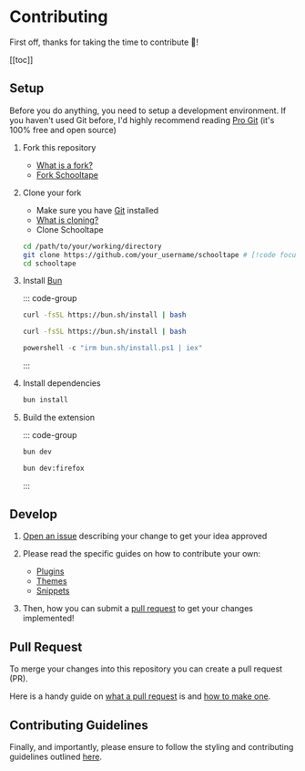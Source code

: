 # Contributing

First off, thanks for taking the time to contribute :tada:!

[[toc]]

## Setup

Before you do anything, you need to setup a development environment.
If you haven't used Git before, I'd highly recommend reading [Pro Git](https://git-scm.com/book/en/v2) (it's 100% free and open source)

1. Fork this repository

   - [What is a fork?](https://docs.github.com/en/pull-requests/collaborating-with-pull-requests/working-with-forks/fork-a-repo)
   - [Fork Schooltape](https://github.com/schooltape/schooltape/fork)

2. Clone your fork

   - Make sure you have [Git](https://git-scm.com/) installed
   - [What is cloning?](https://docs.github.com/en/repositories/creating-and-managing-repositories/cloning-a-repository)
   - Clone Schooltape

   ```bash
   cd /path/to/your/working/directory
   git clone https://github.com/your_username/schooltape # [!code focus]
   cd schooltape
   ```

3. Install [Bun](https://bun.sh/)

   ::: code-group

   ```bash [Linux]
   curl -fsSL https://bun.sh/install | bash
   ```

   ```bash [MacOS]
   curl -fsSL https://bun.sh/install | bash
   ```

   ```powershell [Windows]
   powershell -c "irm bun.sh/install.ps1 | iex"
   ```

   :::

4. Install dependencies

   ```bash
   bun install
   ```

5. Build the extension

   ::: code-group

   ```bash [Chrome]
   bun dev
   ```

   ```bash [Firefox]
   bun dev:firefox
   ```

   :::

## Develop

1. [Open an issue](https://github.com/schooltape/schooltape/issues/new?assignees=42willow&labels=enhancement&projects=&template=feature_request.yml) describing your change to get your idea approved

2. Please read the specific guides on how to contribute your own:

   - [Plugins](./plugins.md)
   - [Themes](./themes.md)
   - [Snippets](./snippets.md)

3. Then, how you can submit a [pull request](https://docs.github.com/en/pull-requests/collaborating-with-pull-requests/proposing-changes-to-your-work-with-pull-requests/about-pull-requests) to get your changes implemented!

## Pull Request

To merge your changes into this repository you can create a pull request (PR).

Here is a handy guide on [what a pull request](https://docs.github.com/en/pull-requests/collaborating-with-pull-requests/proposing-changes-to-your-work-with-pull-requests/about-pull-requests) is and [how to make one](https://docs.github.com/en/pull-requests/collaborating-with-pull-requests/proposing-changes-to-your-work-with-pull-requests/creating-a-pull-request).

## Contributing Guidelines

Finally, and importantly, please ensure to follow the styling and contributing guidelines outlined [here](https://github.com/schooltape/schooltape/blob/main/CONTRIBUTING.md).
